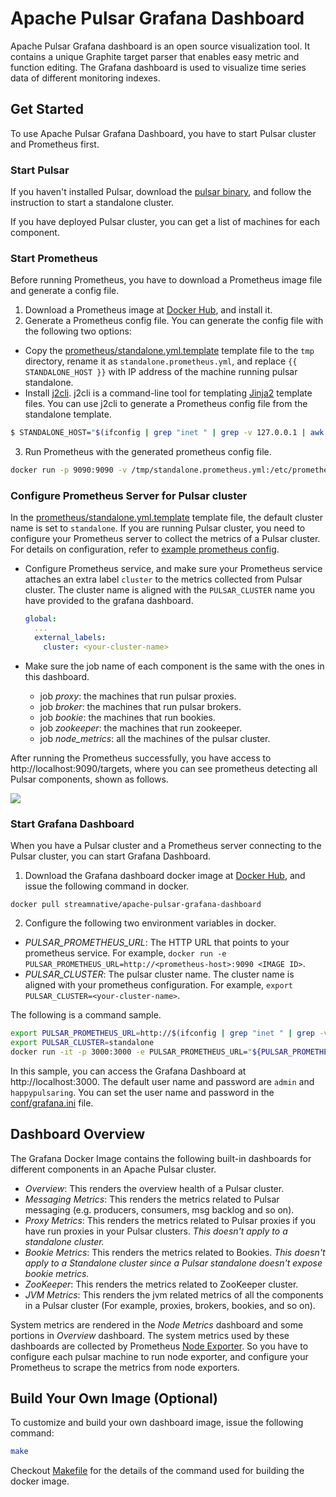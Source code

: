 # Apache Pulsar Grafana Dashboard
Apache Pulsar Grafana dashboard is an open source visualization tool. It contains a unique Graphite target parser that enables easy metric and function editing. The Grafana dashboard is used to visualize time series data of different monitoring indexes.

## Get Started
To use Apache Pulsar Grafana Dashboard, you have to start Pulsar cluster and Prometheus first.

### Start Pulsar
If you haven't installed Pulsar, download the [pulsar binary](http://pulsar.apache.org/docs/en/standalone/), and follow the instruction to start a standalone cluster.

If you have deployed Pulsar cluster, you can get a list of machines for each component.

### Start Prometheus
Before running Prometheus, you have to download a Prometheus image file and generate a config file.

1. Download a Prometheus image at [Docker Hub](https://hub.docker.com/r/prom/prometheus), and install it.
2. Generate a Prometheus config file. You can generate the config file with the following two options:

- Copy the [prometheus/standalone.yml.template](prometheus/standalone.yml.template) template file to the `tmp` directory, rename it as `standalone.prometheus.yml`, and replace `{{ STANDALONE_HOST }}` with IP address of the machine running pulsar standalone. 
- Install [j2cli](https://github.com/kolypto/j2cli). j2cli is a command-line tool for templating [Jinja2](http://jinja.pocoo.org/docs/) template files. You can use j2cli to generate a Prometheus config file from the standalone template.

```bash
$ STANDALONE_HOST="$(ifconfig | grep "inet " | grep -v 127.0.0.1 | awk '{ print $2 }')" j2 prometheus/standalone.yml.template > /tmp/standalone.prometheus.yml
```

3. Run Prometheus with the generated prometheus config file.

```bash
docker run -p 9090:9090 -v /tmp/standalone.prometheus.yml:/etc/prometheus/prometheus.yml prom/prometheus
```

### Configure Prometheus Server for Pulsar cluster

In the [prometheus/standalone.yml.template](prometheus/standalone.yml.template) template file, the default cluster name is set to `standalone`. If you are running Pulsar cluster, you need to configure your Prometheus server to collect the metrics of a Pulsar cluster. For details on configuration, refer to [example prometheus config](prometheus/cluster.yml.template).

- Configure Prometheus service, and make sure your Prometheus service attaches an extra label `cluster` to the metrics collected from Pulsar cluster. The cluster name is aligned with the `PULSAR_CLUSTER` name you have provided to the grafana dashboard.
   ```yaml
   global:
     ...
     external_labels:
       cluster: <your-cluster-name>
   ```

- Make sure the job name of each component is the same with the ones in this dashboard.
   - job *proxy*: the machines that run pulsar proxies.
   - job *broker*: the machines that run pulsar brokers.
   - job *bookie*: the machines that run bookies.
   - job *zookeeper*: the machines that run zookeeper.
   - job *node_metrics*: all the machines of the pulsar cluster.


After running the Prometheus successfully, you have access to http://localhost:9090/targets, where you can see prometheus detecting all Pulsar components, shown as follows.

![](images/prometheus-targets.png?raw=true)

### Start Grafana Dashboard

When you have a Pulsar cluster and a Prometheus server connecting to the Pulsar cluster, you can start Grafana Dashboard.

1. Download the Grafana dashboard docker image at
[Docker Hub](https://hub.docker.com/r/streamnative/apache-pulsar-grafana-dashboard), and issue the following command in docker.

`docker pull streamnative/apache-pulsar-grafana-dashboard`

2. Configure the following two environment variables in docker.
- *PULSAR_PROMETHEUS_URL*: The HTTP URL that points to your prometheus service. For example, 
`docker run -e PULSAR_PROMETHEUS_URL=http://<prometheus-host>:9090 <IMAGE ID>`.
- *PULSAR_CLUSTER*: The pulsar cluster name. The cluster name is aligned with your prometheus configuration. For example, `export PULSAR_CLUSTER=<your-cluster-name>`.

The following is a command sample.
```bash
export PULSAR_PROMETHEUS_URL=http://$(ifconfig | grep "inet " | grep -v 127.0.0.1 | awk '{ print $2 }'):9090
export PULSAR_CLUSTER=standalone
docker run -it -p 3000:3000 -e PULSAR_PROMETHEUS_URL="${PULSAR_PROMETHEUS_URL}" -e PULSAR_CLUSTER="${PULSAR_CLUSTER}" streamnative/apache-pulsar-grafana-dashboard:latest 
```
In this sample, you can access the Grafana Dashboard at http://localhost:3000.
The default user name and password are `admin` and `happypulsaring`. You can set the user name and password in the [conf/grafana.ini](conf/grafana.ini) file.


## Dashboard Overview

The Grafana Docker Image contains the following built-in dashboards for different components in an Apache Pulsar cluster.

- *Overview*: This renders the overview health of a Pulsar cluster.
- *Messaging Metrics*: This renders the metrics related to Pulsar messaging (e.g. producers, consumers, msg backlog and so on).
- *Proxy Metrics*: This renders the metrics related to Pulsar proxies if you have run proxies in your Pulsar clusters. _This doesn't apply to a standalone cluster._
- *Bookie Metrics*: This renders the metrics related to Bookies. _This doesn't apply to a Standalone cluster since a Pulsar standalone doesn't expose bookie metrics._
- *ZooKeeper*: This renders the metrics related to ZooKeeper cluster.
- *JVM Metrics*: This renders the jvm related metrics of all the components in a Pulsar cluster (For example, proxies, brokers, bookies, and so on).

System metrics are rendered in the *Node Metrics* dashboard and some portions in *Overview* dashboard.<!--what's the meaning?-->
The system metrics used by these dashboards are collected by Prometheus [Node Exporter](https://github.com/prometheus/node_exporter).
So you have to configure each pulsar machine to run node exporter, and configure your Prometheus to scrape the metrics from node exporters.

## Build Your Own Image (Optional)

To customize and build your own dashboard image, issue the following command:

```bash
make
```

Checkout [Makefile](Makefile) for the details of the command used for building the docker image.
